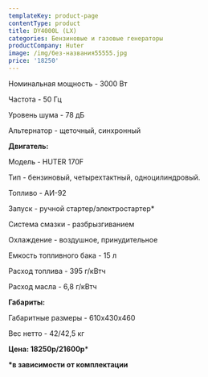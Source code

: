```yaml
---
templateKey: product-page
contentType: product
title: DY4000L (LX)
categories: Бензиновые и газовые генераторы
productCompany: Huter
image: /img/без-названия55555.jpg
price: '18250'
---
```

Номинальная мощность - 3000 Вт

Частота - 50 Гц

Уровень шума - 78 дБ

Альтернатор - щеточный, синхронный

**Двигатель:**

Модель - HUTER 170F

Тип - бензиновый, четырехтактный, одноцилиндровый.

Топливо - АИ-92

Запуск - ручной стартер/электростартер*

Система смазки - разбрызгиванием

Охлаждение - воздушное, принудительное

Емкость топливного бака - 15 л

Расход топлива - 395 г/кВтч

Расход масла - 6,8 г/кВтч

**Габариты:**

Габаритные размеры - 610х430х460

Вес нетто - 42/42,5 кг

**Цена: 18250р/21600р***

**\*в зависимости от комплектации**
